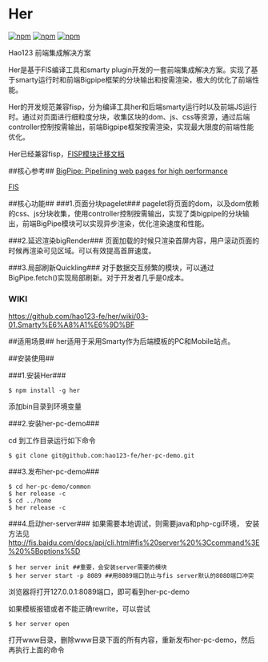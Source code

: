 Her
===
[![npm](https://img.shields.io/npm/v/her.svg?style=flat-square)](https://www.npmjs.com/package/her)
[![npm](https://img.shields.io/npm/dm/her.svg?style=flat-square)](https://www.npmjs.com/package/her)
[![npm](https://img.shields.io/npm/l/her.svg?style=flat-square)](https://www.npmjs.com/package/her)

Hao123 前端集成解决方案

Her是基于FIS编译工具和smarty plugin开发的一套前端集成解决方案。实现了基于smarty运行时和前端Bigpipe框架的分块输出和按需渲染，极大的优化了前端性能。

Her的开发规范兼容fisp，分为编译工具her和后端smarty运行时以及前端JS运行时。通过对页面进行细粒度分块，收集区块的dom、js、css等资源，通过后端controller控制按需输出，前端Bigpipe框架按需渲染，实现最大限度的前端性能优化。

Her已经兼容fisp，[FISP模块迁移文档](https://github.com/hao123-dev/her-preprocessor-fispadaptor)

##核心参考##
[BigPipe: Pipelining web pages for high performance](https://www.facebook.com/notes/facebook-engineering/bigpipe-pipelining-web-pages-for-high-performance/389414033919)

[FIS](http://fis.baidu.com/)

##核心功能##
###1.页面分块pagelet###
pagelet将页面的dom，以及dom依赖的css、js分块收集，使用controller控制按需输出，实现了类bigpipe的分块输出，前端BigPipe模块可以实现异步渲染，优化渲染速度和性能。

###2.延迟渲染bigRender###
页面加载的时候只渲染首屏内容，用户滚动页面的时候再渲染可见区域。可以有效提高首屏速度。

###3.局部刷新Quickling###
对于数据交互频繁的模块，可以通过BigPipe.fetch()实现局部刷新。对于开发者几乎是0成本。
### WIKI ###
https://github.com/hao123-fe/her/wiki/03-01.Smarty%E6%A8%A1%E6%9D%BF

##适用场景##
her适用于采用Smarty作为后端模板的PC和Mobile站点。

##安装使用##

###1.安装Her###
```
$ npm install -g her
```
添加bin目录到环境变量

###2.安装her-pc-demo###

cd 到工作目录运行如下命令

```
$ git clone git@github.com:hao123-fe/her-pc-demo.git
```

###3.发布her-pc-demo###
```
$ cd her-pc-demo/common
$ her release -c
$ cd ../home
$ her release -c
```

###4.启动her-server###
如果需要本地调试，则需要java和php-cgi环境，
安装方法见 http://fis.baidu.com/docs/api/cli.html#fis%20server%20%3Ccommand%3E%20%5Boptions%5D
```
$ her server init ##重要，会安装server需要的模块
$ her server start -p 8089 ##用8089端口防止与fis server默认的8080端口冲突
```
浏览器将打开127.0.0.1:8089端口，即可看到her-pc-demo

如果模板报错或者不能正确rewrite，可以尝试 
```
$ her server open
```
打开www目录，删除www目录下面的所有内容，重新发布her-pc-demo，然后再执行上面的命令
